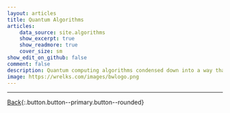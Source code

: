 ```yaml
---
layout: articles
title: Quantum Algorithms
articles:
    data_source: site.algorithms
    show_excerpt: true
    show_readmore: true
    cover_size: sm
show_edit_on_github: false
comment: false
description: Quantum computing algorithms condensed down into a way that beginners can understand. We make sure to keep the experience simple and straight to the point while combining interactive elements to inspire new learners. Please sit back and enjoy the content. Quantum computing and ai 
image: https://wrelks.com/images/bwlogo.png
---
```


<div class="article__content" markdown="1">

---

[Back](https://wrelks.com){:.button.button--primary.button--rounded}

</div>